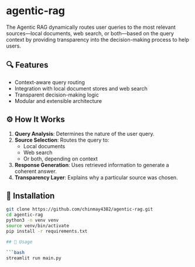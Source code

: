 # agentic-rag
The Agentic RAG dynamically routes user queries to the most relevant sources—local documents, web search, or both—based on the query context by providing transparency into the decision-making process to help users.

## 🔍 Features
- Context-aware query routing
- Integration with local document stores and web search
- Transparent decision-making logic
- Modular and extensible architecture

## ⚙️ How It Works
1. **Query Analysis**: Determines the nature of the user query.
2. **Source Selection**: Routes the query to:
   - Local documents
   - Web search
   - Or both, depending on context
3. **Response Generation**: Uses retrieved information to generate a coherent answer.
4. **Transparency Layer**: Explains why a particular source was chosen.

## 🚀 Installation

```bash
git clone https://github.com/chinmay4382/agentic-rag.git
cd agentic-rag
python3 -n venv venv
source venv/bin/activate
pip install -r requirements.txt

## 🧪 Usage

```bash
streamlit run main.py

